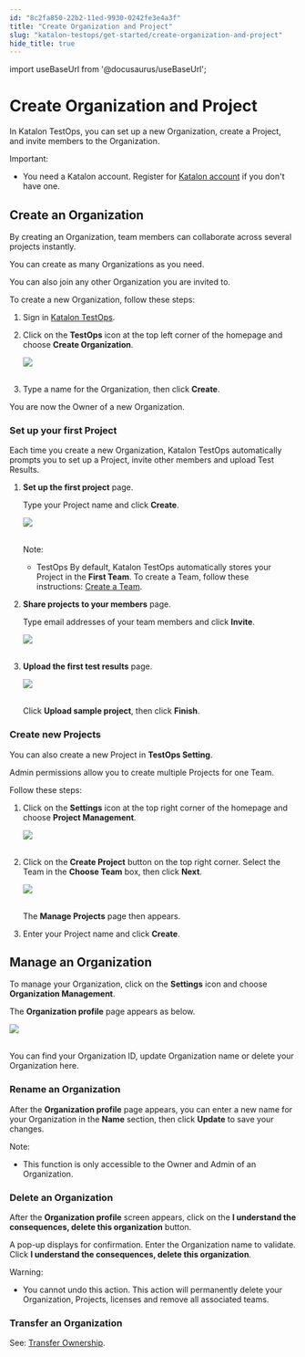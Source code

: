 ```yaml
---
id: "8c2fa850-22b2-11ed-9930-0242fe3e4a3f"
title: "Create Organization and Project"
slug: "katalon-testops/get-started/create-organization-and-project"
hide_title: true
---
```

import useBaseUrl from '@docusaurus/useBaseUrl';


# <a id="id" class="anchor_top_offset"/><a id="ariaid-title1" class="anchor_top_offset"/>Create Organization and Project

<p xmlns="http://www.w3.org/1999/xhtml" className="p">In Katalon TestOps, you can set up a new Organization, create a Project, and invite members to the Organization.</p> 
<div xmlns="http://www.w3.org/1999/xhtml" className="note important note_important"><span className="note__title">Important:</span> 
  <ul className="ul"><li className="li">
      <p className="p">You need a Katalon account. Register for <a className="xref j-external-link" href="https://www.katalon.com/sign-up/" target="_blank">Katalon account</a> if you don't have one.</p>
    </li></ul>
</div>
    

## <a id="id_1" class="anchor_top_offset"/>Create an Organization

    
      
<p xmlns="http://www.w3.org/1999/xhtml" className="p">By creating an Organization, team members can collaborate across   several projects instantly.</p> 
      
<p xmlns="http://www.w3.org/1999/xhtml" className="p">You can create as many Organizations as you need.</p> 
      
<p xmlns="http://www.w3.org/1999/xhtml" className="p">You can also join any other Organization you are invited to.</p> 
      
<p xmlns="http://www.w3.org/1999/xhtml" className="p">To create a new Organization, follow these steps:</p> 
      
<ol xmlns="http://www.w3.org/1999/xhtml" className="ol">   <li className="li">     <p className="p">Sign in <a className="xref j-external-link" href="https://testops.katalon.io/login" target="_blank">Katalon         TestOps</a>.</p>   </li>   <li className="li">     <p className="p">Click on the <strong className="ph b">TestOps</strong> icon at the top left       corner of the homepage and choose <strong className="ph b">Create         Organization</strong>.</p>     <p className="p">       <img className="image" src={useBaseUrl("https://github.com/katalon-studio/docs-images/raw/master/katalon-analytics/docs/testops-revamp-june-create-org/kt-june-create-org-1.png")} /><br /><br />     </p>   </li>   <li className="li">     <p className="p">Type a name for the Organization, then click       <strong className="ph b">Create</strong>.</p>   </li> </ol> 
      
<p xmlns="http://www.w3.org/1999/xhtml" className="p">You are now the Owner of a new Organization.</p> 
    
          

### <a id="id_2" class="anchor_top_offset"/>Set up your first Project

<p xmlns="http://www.w3.org/1999/xhtml" className="p">Each time you create a new Organization, Katalon TestOps   automatically prompts you to set up a Project, invite other members   and upload Test Results.</p> 
<ol xmlns="http://www.w3.org/1999/xhtml" className="ol"><li className="li">     <p className="p">       <strong className="ph b">Set up the first project</strong> page.</p>     <p className="p">Type your Project name and click <strong className="ph b">Create</strong>.</p>     <p className="p">       <img className="image" src={useBaseUrl("https://github.com/katalon-studio/docs-images/raw/master/katalon-analytics/docs/testops-revamp-june-create-org/kt-june-create-org-2.png")} /><br /><br />     </p>     <div className="note note note_note"><span className="note__title">Note:</span> <ul className="ul"><li className="li"><p className="p">TestOps By default, Katalon TestOps automatically stores your Project in             the <strong className="ph b">First Team</strong>. To create a Team, follow these             instructions: <a className="xref" href="/docs/legacy/katalon-testops/get-started/set-up-teams#id_2">Create               a Team</a>.</p></li></ul>     </div>   </li><li className="li">     <p className="p">       <strong className="ph b">Share projects to your members</strong> page.</p>     <p className="p">Type email addresses of your team members and click       <strong className="ph b">Invite</strong>.</p>     <p className="p">       <img className="image" src={useBaseUrl("https://github.com/katalon-studio/docs-images/raw/master/katalon-analytics/docs/testops-revamp-june-create-org/kt-june-create-org-9.png")} /><br /><br />     </p>   </li><li className="li">     <p className="p">       <strong className="ph b">Upload the first test results</strong> page.</p>     <p className="p">       <img className="image" src={useBaseUrl("https://github.com/katalon-studio/docs-images/raw/master/katalon-analytics/docs/testops-revamp-june-create-org/kt-june-create-org-5.png")} /><br /><br />     </p>     <p className="p">Click <strong className="ph b">Upload sample project</strong>, then click       <strong className="ph b">Finish</strong>.</p>   </li></ol> 
      

### <a id="id_3" class="anchor_top_offset"/>Create new Projects

      
        
<p xmlns="http://www.w3.org/1999/xhtml" className="p">You can also create a new Project in <strong className="ph b">TestOps     Setting</strong>.</p> 
        
<p xmlns="http://www.w3.org/1999/xhtml" className="p">Admin permissions allow you to create multiple Projects for one   Team.</p> 
        
<p xmlns="http://www.w3.org/1999/xhtml" className="p">Follow these steps:</p> 
        
<ol xmlns="http://www.w3.org/1999/xhtml" className="ol">   <li className="li">     <p className="p">Click on the <strong className="ph b">Settings</strong> icon at the top right       corner of the homepage and choose <strong className="ph b">Project         Management</strong>.</p>     <p className="p">       <img className="image" src={useBaseUrl("https://github.com/katalon-studio/docs-images/raw/master/katalon-analytics/docs/testops-revamp-june-create-org/kt-june-create-org-project-2.png")} /><br /><br />     </p>   </li>   <li className="li">     <p className="p">Click on the <strong className="ph b">Create Project</strong> button on the top       right corner. Select the Team in the <strong className="ph b">Choose Team</strong>       box, then click <strong className="ph b">Next</strong>.</p>     <p className="p">       <img className="image" src={useBaseUrl("https://github.com/katalon-studio/docs-images/raw/master/katalon-analytics/docs/testops-revamp-june-create-org/kt-june-create-org-project.png")} /><br /><br />     </p>     <p className="p">The <strong className="ph b">Manage Projects</strong> page then appears.</p>   </li>   <li className="li">     <p className="p">Enter your Project name and click <strong className="ph b">Create</strong>.</p>   </li> </ol> 
      
    
    

## <a id="id_4" class="anchor_top_offset"/>Manage an Organization

    
      
<p xmlns="http://www.w3.org/1999/xhtml" className="p">To manage your Organization, click on the   <strong className="ph b">Settings</strong> icon and choose <strong className="ph b">Organization     Management</strong>.</p> 
      
<p xmlns="http://www.w3.org/1999/xhtml" className="p">The <strong className="ph b">Organization profile</strong> page appears as   below.</p> 
      
<p xmlns="http://www.w3.org/1999/xhtml" className="p">   <img className="image" src={useBaseUrl("https://github.com/katalon-studio/docs-images/raw/master/katalon-analytics/docs/testops-revamp-june-create-org/kt-june-create-org-rename-org.png")} /><br /><br /> </p> 
      
<p xmlns="http://www.w3.org/1999/xhtml" className="p">You can find your Organization ID, update Organization name or   delete your Organization here.</p> 
    
              

### <a id="id_5" class="anchor_top_offset"/>Rename an Organization

<p xmlns="http://www.w3.org/1999/xhtml" className="p">After the <strong className="ph b">Organization profile</strong> page appears, you can enter a new name for your Organization in the <strong className="ph b">Name</strong> section, then click <strong className="ph b">Update</strong> to save your changes.</p> 
<div xmlns="http://www.w3.org/1999/xhtml" className="note note note_note"><span className="note__title">Note:</span> 
  <ul className="ul"><li className="li">
      <p className="p">This function is only accessible to the Owner and Admin of an Organization.</p>
    </li></ul>
</div>

### <a id="id_6" class="anchor_top_offset"/>Delete an Organization

<p xmlns="http://www.w3.org/1999/xhtml" className="p">After the <strong className="ph b">Organization profile</strong> screen appears, click on the <strong className="ph b">I understand the consequences, delete this organization</strong> button.</p> 
<p xmlns="http://www.w3.org/1999/xhtml" className="p">A pop-up displays for confirmation. Enter the Organization name to validate. Click <strong className="ph b">I understand the consequences, delete this organization</strong>.</p> 
<div xmlns="http://www.w3.org/1999/xhtml" className="note warning note_warning"><span className="note__title">Warning:</span> 
  <ul className="ul"><li className="li">
      <p className="p">You cannot undo this action. This action will permanently delete your Organization, Projects, licenses and remove all associated teams.</p>
    </li></ul>
</div>
      

### <a id="id_7" class="anchor_top_offset"/>Transfer an Organization

      
        
<p xmlns="http://www.w3.org/1999/xhtml" className="p">See: <a className="xref" href="/docs/legacy/katalon-testops/get-started/transfer-ownership">Transfer     Ownership</a>.</p> 
      
    
